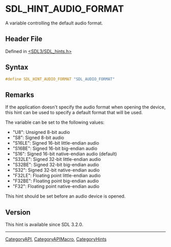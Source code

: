 # SDL_HINT_AUDIO_FORMAT

A variable controlling the default audio format.

## Header File

Defined in [<SDL3/SDL_hints.h>](https://github.com/libsdl-org/SDL/blob/main/include/SDL3/SDL_hints.h)

## Syntax

```c
#define SDL_HINT_AUDIO_FORMAT "SDL_AUDIO_FORMAT"
```

## Remarks

If the application doesn't specify the audio format when opening the
device, this hint can be used to specify a default format that will be
used.

The variable can be set to the following values:

- "U8": Unsigned 8-bit audio
- "S8": Signed 8-bit audio
- "S16LE": Signed 16-bit little-endian audio
- "S16BE": Signed 16-bit big-endian audio
- "S16": Signed 16-bit native-endian audio (default)
- "S32LE": Signed 32-bit little-endian audio
- "S32BE": Signed 32-bit big-endian audio
- "S32": Signed 32-bit native-endian audio
- "F32LE": Floating point little-endian audio
- "F32BE": Floating point big-endian audio
- "F32": Floating point native-endian audio

This hint should be set before an audio device is opened.

## Version

This hint is available since SDL 3.2.0.

----
[CategoryAPI](CategoryAPI), [CategoryAPIMacro](CategoryAPIMacro), [CategoryHints](CategoryHints)

